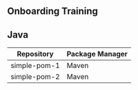 ## Onboarding Training

## Java

Repository | Package Manager |
---------- | --------------- |
simple-pom-1 | Maven |
simple-pom-2 | Maven |
